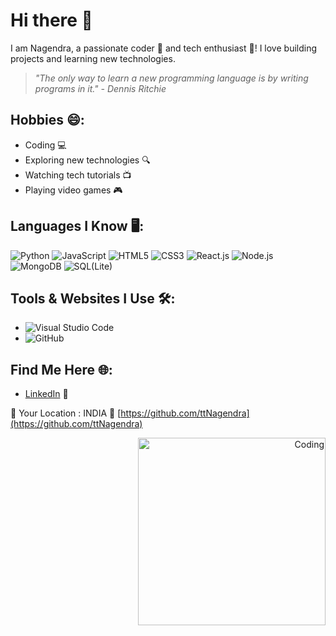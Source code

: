 # Hi there 👋

I am Nagendra, a passionate coder 🌟 and tech enthusiast 🚀! I love building projects and learning new technologies.

> *"The only way to learn a new programming language is by writing programs in it." - Dennis Ritchie*

## Hobbies 😄:
- Coding 💻
- Exploring new technologies 🔍
- Watching tech tutorials 📺
- Playing video games 🎮

## Languages I Know 🖥️:
![Python](https://img.shields.io/badge/Python-Intermediate-blue)
![JavaScript](https://img.shields.io/badge/JavaScript-Beginner-yellow)
![HTML5](https://img.shields.io/badge/HTML5-Intermediate-orange)
![CSS3](https://img.shields.io/badge/CSS3-Intermediate-blue)
![React.js](https://img.shields.io/badge/React-Intermediate-blue)
![Node.js](https://img.shields.io/badge/Node-Intermediate-yellow)
![MongoDB](https://img.shields.io/badge/MongoDB-Intermediate-green)
![SQL(Lite)](https://img.shields.io/badge/SQL-Intermediate-black)

## Tools & Websites I Use 🛠️:
- ![Visual Studio Code](https://img.shields.io/badge/Visual_Studio_Code-Code_Editor-blue)
- ![GitHub](https://img.shields.io/badge/GitHub-Code_Hosting-black)

## Find Me Here 🌐:
- [LinkedIn](https://www.linkedin.com/in/todkar-nagendra-33570125b/) 💼 

📍 Your Location : INDIA
🔗 [https://github.com/ttNagendra](https://github.com/ttNagendra)

<div align="right">
  <img src="https://media.giphy.com/media/3o7TKsQ8kPrdF3b5zC/giphy.gif" alt="Coding" width="300"/>
</div>


